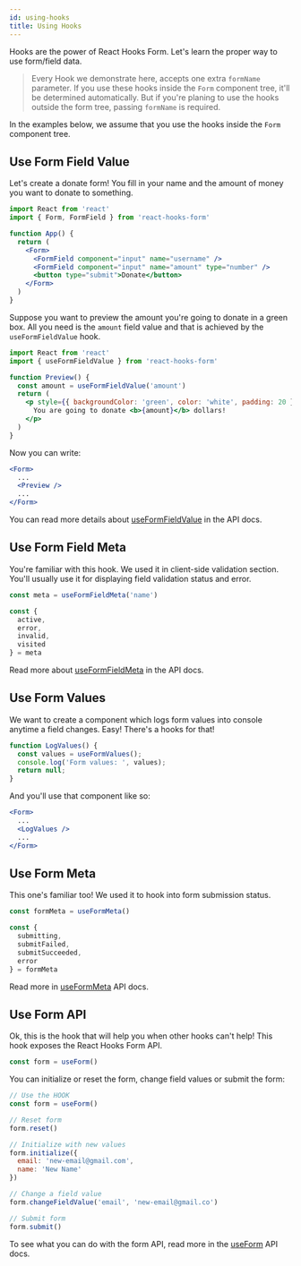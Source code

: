 ```yaml
---
id: using-hooks
title: Using Hooks
---
```


Hooks are the power of React Hooks Form. Let's learn the proper way to use form/field data.

> Every Hook we demonstrate here, accepts one extra `formName` parameter. If you use these hooks inside the `Form` component tree, it'll be determined automatically. But if you're planing to use the hooks outside the form tree, passing `formName` is required.

In the examples below, we assume that you use the hooks inside the `Form` component tree.

## Use Form Field Value

Let's create a donate form! You fill in your name and the amount of money you want to donate to something.

```jsx
import React from 'react'
import { Form, FormField } from 'react-hooks-form'

function App() {
  return (
    <Form>
      <FormField component="input" name="username" />
      <FormField component="input" name="amount" type="number" />
      <button type="submit">Donate</button>
    </Form>
  )
}
```

Suppose you want to preview the amount you're going to donate in a green box. All you need is the `amount` field value and that is achieved by the `useFormFieldValue` hook.

```jsx
import React from 'react'
import { useFormFieldValue } from 'react-hooks-form'

function Preview() {
  const amount = useFormFieldValue('amount')
  return (
    <p style={{ backgroundColor: 'green', color: 'white', padding: 20 }}>
      You are going to donate <b>{amount}</b> dollars!
    </p>
  )
}
```

Now you can write:

```jsx
<Form>
  ...
  <Preview />
  ...
</Form>
```

You can read more details about [useFormFieldValue](hooks/useFormFieldValue.md) in the API docs.


## Use Form Field Meta

You're familiar with this hook. We used it in client-side validation section. You'll usually use it for displaying field validation status and error.

```js
const meta = useFormFieldMeta('name')

const {
  active,
  error,
  invalid,
  visited
} = meta
```

Read more about [useFormFieldMeta](hooks/useFormFieldMeta.md) in the API docs.

## Use Form Values

We want to create a component which logs form values into console anytime a field changes. Easy! There's a hooks for that!

```jsx
function LogValues() {
  const values = useFormValues();
  console.log('Form values: ', values);
  return null;
}
```

And you'll use that component like so:

```jsx
<Form>
  ...
  <LogValues />
  ...
</Form>
```


## Use Form Meta

This one's familiar too! We used it to hook into form submission status.

```js
const formMeta = useFormMeta()

const {
  submitting,
  submitFailed,
  submitSucceeded,
  error
} = formMeta
```

Read more in [useFormMeta](hooks/useFormMeta.md) API docs.


## Use Form API

Ok, this is the hook that will help you when other hooks can't help! This hook exposes the React Hooks Form API.

```js
const form = useForm()
```

You can initialize or reset the form, change field values or submit the form:

```js
// Use the HOOK
const form = useForm()

// Reset form
form.reset()

// Initialize with new values
form.initialize({
  email: 'new-email@gmail.com',
  name: 'New Name'
})

// Change a field value
form.changeFieldValue('email', 'new-email@gmail.co')

// Submit form
form.submit()
```

To see what you can do with the form API, read more in the [useForm](hooks/useForm.md) API docs.
